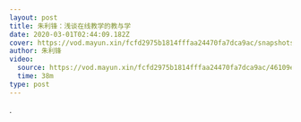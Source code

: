 ```yaml
---
layout: post
title: 朱利锋：浅谈在线教学的教与学
date: 2020-03-01T02:44:09.182Z
cover: https://vod.mayun.xin/fcfd2975b1814fffaa24470fa7dca9ac/snapshots/28b798c143854c74ae24c53b416f9fbe-00004.jpg
author: 朱利锋
video:
  source: https://vod.mayun.xin/fcfd2975b1814fffaa24470fa7dca9ac/46109e25402a49bc8026f633f3dde492-2f3b89f64a95a85416e16a64f9c4dfdb-sd.mp4
  time: 38m
type: post
---
```

.